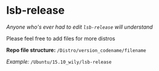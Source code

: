 # lsb-release
*Anyone who's ever had to edit `lsb-release` will understand*


Please feel free to add files for more distros


**Repo file structure:** `/Distro/version_codename/filename`

*Example:* `/Ubuntu/15.10_wily/lsb-release`

